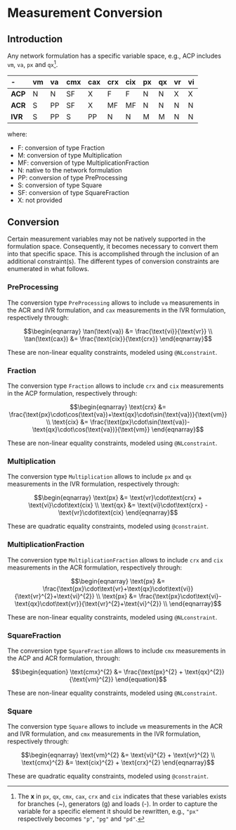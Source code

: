 # Measurement Conversion

## Introduction

Any network formulation has a specific variable space, e.g., ACP includes `vm`,
`va`, `px` and `qx`[^1].

[^1]: The **x** in `px`, `qx`, `cmx`, `cax`, `crx` and `cix`
      indicates that these variables exists for branches (~), generators (g) and
      loads (-). In order to capture the variable for a specific element it
      should be rewritten, e.g., `"px"` respectively becomes `"p"`, `"pg"` and
      `"pd"`.

| -         | vm  | va  | cmx | cax | crx | cix | px  | qx  | vr  | vi  |
| :-------- | :-- | :-- | :-- | :-- | :-- | :-- | :-- | :-- | :-- | :-- |
| **ACP**   | N   | N   | SF  | X   | F   | F   | N   | N   | X   | X   |
| **ACR**   | S  | PP  | SF  | X   | MF  | MF  | N   | N   | N   | N   |
| **IVR**   | S  | PP  | S  | PP  | N   | N   | M   | M   | N   | N   |

where:
- F:  conversion of type Fraction
- M:  conversion of type Multiplication
- MF: conversion of type MultiplicationFraction
- N:  native to the network formulation
- PP: conversion of type PreProcessing
- S: conversion of type Square
- SF: conversion of type SquareFraction
- X:  not provided

## Conversion

Certain measurement variables may not be natively supported in the formulation
space. Consequently, it becomes necessary to convert them into that specific
space. This is accomplished through the inclusion of an additional
constraint(s). The different types of conversion constraints are enumerated in
what follows.

### PreProcessing

The conversion type `PreProcessing`  allows to include `va` measurements in the
ACR and IVR formulation, and `cax` measurements in the IVR formulation,
respectively through:
```math
\begin{eqnarray}
      \tan(\text{va})   &= \frac{\text{vi}}{\text{vr}}              \\
      \tan(\text{cax})  &= \frac{\text{cix}}{\text{crx}}
\end{eqnarray}
```
These are non-linear equality constraints, modeled using `@NLconstraint`.

### Fraction

The conversion type `Fraction` allows to include `crx` and `cix` measurements
in the ACP formulation, respectively through:
```math
\begin{eqnarray}
      \text{crx} &= \frac{\text{px}\cdot\cos(\text{va})+\text{qx}\cdot\sin(\text{va})}{\text{vm}} \\
      \text{cix} &= \frac{\text{px}\cdot\sin(\text{va})-\text{qx}\cdot\cos(\text{va})}{\text{vm}}
\end{eqnarray}
```
These are non-linear equality constraints, modeled using `@NLconstraint`.

### Multiplication

The conversion type `Multiplication` allows to include `px` and `qx`
measurements in the IVR formulation, respectively through:
```math
\begin{eqnarray}
      \text{px} &= \text{vr}\cdot\text{crx} + \text{vi}\cdot\text{cix} \\
      \text{qx} &= \text{vi}\cdot\text{crx} - \text{vr}\cdot\text{cix}
\end{eqnarray}
```
These are quadratic equality constraints, modeled using `@constraint`.

### MultiplicationFraction

The conversion type `MultiplicationFraction` allows to include `crx` and `cix`
measurements in the ACR formulation, respectively through:
```math
\begin{eqnarray}
      \text{px} &= \frac{\text{px}\cdot\text{vr}+\text{qx}\cdot\text{vi}}{\text{vr}^{2}+\text{vi}^{2}} \\
      \text{px} &= \frac{\text{px}\cdot\text{vi}-\text{qx}\cdot\text{vr}}{\text{vr}^{2}+\text{vi}^{2}} \\
\end{eqnarray}
```
These are non-linear equality constraints, modeled using `@NLconstraint`.

### SquareFraction

The conversion type `SquareFraction` allows to include `cmx` measurements in the ACP and ACR
formulation, through:
```math
\begin{equation}
      \text{cmx}^{2}    &= \frac{\text{px}^{2} + \text{qx}^{2}}{\text{vm}^{2}}  
\end{equation}
```
These are non-linear equality constraints, modeled using `@NLconstraint`.

### Square

The conversion type `Square` allows to include `vm` measurements in the
ACR and IVR formulation, and `cmx` measurements in the IVR
formulation, respectively through:
```math
\begin{eqnarray}
      \text{vm}^{2}     &= \text{vi}^{2} + \text{vr}^{2}                  \\
      \text{cmx}^{2}    &= \text{cix}^{2} + \text{crx}^{2}    
\end{eqnarray}
```
These are quadratic equality constraints, modeled using `@constraint`.
